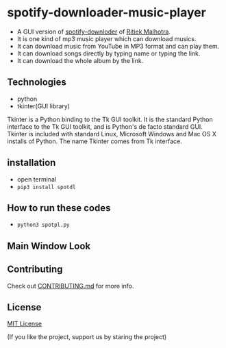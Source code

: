 # spotify-downloader-music-player

- A GUI version of [spotify-downloder](https://github.com/ritiek/spotify-downloader) of [Ritiek Malhotra](https://github.com/ritiek).
- It is one kind of mp3 music player which can download musics.
- It can download music from YouTube in MP3 format and can play them.
- It can download songs directly by typing name or typing the link.
- It can download the whole album by the link.

## Technologies
- python
- tkinter(GUI library) 

Tkinter is a Python binding to the Tk GUI toolkit. It is the standard Python interface to the Tk GUI toolkit, and is Python's de facto standard GUI. Tkinter is included with standard Linux, Microsoft Windows and Mac OS X installs of Python. The name Tkinter comes from Tk interface.

## installation
- open terminal
- `pip3 install spotdl`

## How to run these codes
- `python3 spotpl.py`
  
## Main Window Look

## Contributing
  Check out [CONTRIBUTING.md](https://github.com/rpotter12/spotify-downloader-music-player/blob/master/CONTRIBUTING.md) for more info.

## License 
  [MIT License](https://github.com/rpotter12/spotify-downloader-music-player/blob/master/LICENSE)

(If you like the project, support us by staring the project)
